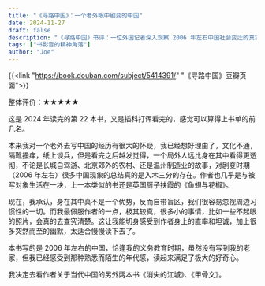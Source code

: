 ```yaml
---
title: "《寻路中国》：一个老外眼中剧变的中国"
date: 2024-11-27
draft: false
description: "《寻路中国》书评：一位外国记者深入观察 2006 年左右中国社会变迁的真实记录，从长城自驾游到温州制造业，展现了一个局外人对剧变时期中国的独特洞察。"
tags: ["书影音的精神角落"]
author: "Joe"
---
```



{{<link "https://book.douban.com/subject/5414391/" "《寻路中国》豆瓣页面">}}

整体评价：★★★★★

这是 2024 年读完的第 22 本书，又是插科打诨看完的，感觉可以算得上书单的前几名。
  
本来我对一个老外去写中国的经历有很大的怀疑，我已经想好理由了，文化不通，隔靴搔痒，纸上谈兵，但是看完之后越发觉得，一个局外人远比身在其中看得更透彻，不论是长城自驾游、北京郊外的农村、还是温州制造业的故事，对剧变时期（2006 年左右）很多中国现象的总结真的是入木三分的存在。作者也几乎是与被写对象生活在一块，上一本类似的书还是英国厨子扶霞的《鱼翅与花椒》。
  
现在，我承认，身在其中真不是一个优势，反而自带盲区，我们很容易忽视周边习惯性的一切。而我最佩服作者的一点，极其较真，很多小的事情，比如一些不起眼的照片，会真的去查究清楚。这让我能切身感受到作者身上的直率和坦诚，加上很多突然而至的幽默，太适合慢慢读下去了。
  
本书写的是 2006 年左右的中国，恰逢我的义务教育时期，虽然没有写到我的老家，但我已经感受到那种熟悉而陌生的年代感，读起来满足了极大的好奇心。
  
我决定去看作者关于当代中国的另外两本书《消失的江城》、《甲骨文》。